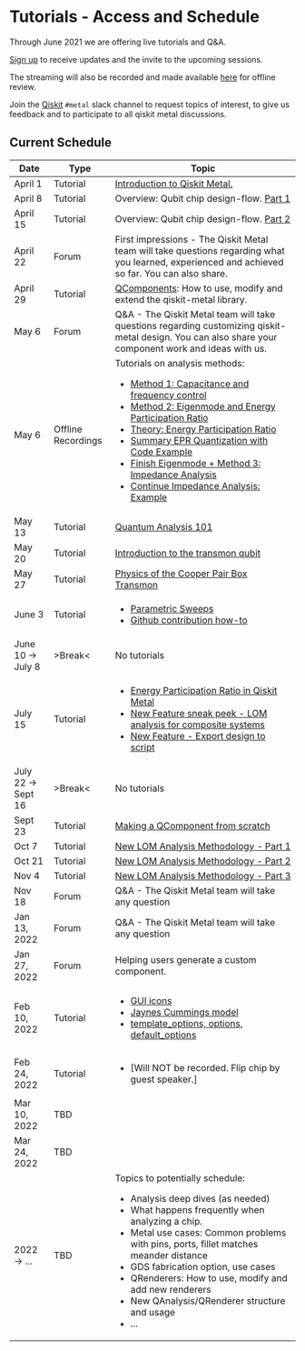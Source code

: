 # Tutorials - Access and Schedule

Through June 2021 we are offering live tutorials and Q&A.

[Sign up](https://airtable.com/shrxQEgKqZCf319F3) to receive updates and the invite to the upcoming sessions.

The streaming will also be recorded and made available [here](https://www.youtube.com/playlist?list=PLOFEBzvs-VvqHl5ZqVmhB_FcSqmLufsjb) for offline review.

Join the [Qiskit](https://ibm.co/joinqiskitslack) `#metal` slack channel to request topics of interest, to give us feedback and to participate to all qiskit metal discussions.

## Current Schedule
| Date | Type | Topic |
| -------------------- | -------------------- | ------------------------------------ |
| April 1 | Tutorial | [Introduction to Qiskit Metal.](https://youtu.be/NCNv3YPvveM) |
| April 8 | Tutorial | Overview: Qubit chip design-flow. [Part 1](https://youtu.be/bsrsKZLTkTo) |
| April 15 | Tutorial | Overview: Qubit chip design-flow. [Part 2](https://youtu.be/fj1hpAqZfmg) |
| April 22 | Forum | First impressions - The Qiskit Metal team will take questions regarding what you learned, experienced and achieved so far. You can also share. | |
| April 29 | Tutorial | [QComponents](https://youtu.be/ljzWF3dNHEU): How to use, modify and extend the qiskit-metal library. |
| May 6 | Forum | Q&A - The Qiskit Metal team will take questions regarding customizing qiskit-metal design. You can also share your component work and ideas with us. | |
| May 6 | Offline Recordings | Tutorials on analysis methods:<ul><li>[Method 1: Capacitance and frequency control](https://youtu.be/rY7Os7B9sg0)</li><li>[Method 2: Eigenmode and Energy Participation Ratio](https://youtu.be/mvT9Fb7UGH4)</li><li>[Theory: Energy Participation Ratio](https://youtu.be/ITCkKfjxcbc)</li><li>[Summary EPR Quantization with Code Example](https://youtu.be/FXmPyYEyL9U)</li><li>[Finish Eigenmode + Method 3: Impedance Analysis](https://youtu.be/4jBVdHzmJdw)</li><li>[Continue Impedance Analysis: Example](https://youtu.be/Bi8ZVAq-0tw)</li></ul> | |
| May 13 | Tutorial | [Quantum Analysis 101](https://youtu.be/QIr2Rlj1cpI) |
| May 20 | Tutorial | [Introduction to the transmon qubit](https://youtu.be/6KgOaU1BAxg) |
| May 27 | Tutorial | [Physics of the Cooper Pair Box Transmon](https://youtu.be/Ql8AS4Iay-Q) |
| June 3 | Tutorial | <ul><li>[Parametric Sweeps](https://youtu.be/ZRsk5dvH1K0)</li><li>[Github contribution how-to](https://youtu.be/rJWo1Pt19vI)</li> |
| June 10 &rightarrow; July 8 | >Break< | No tutorials |
| July 15 | Tutorial | <ul><li>[Energy Participation Ratio in Qiskit Metal](https://youtu.be/HJNKG5z6Jys)</li><li>[New Feature sneak peek - LOM analysis for composite systems](https://youtu.be/XpnTJSBjb8E)</li><li>[New Feature - Export design to script](https://youtu.be/JpoD3SjObHc)</li></ul> |
| July 22 &rightarrow; Sept 16 | >Break< | No tutorials |
| Sept 23 | Tutorial | [Making a QComponent from scratch](https://youtu.be/5iEOJDMWXDE) |
| Oct 7 | Tutorial | [New LOM Analysis Methodology - Part 1](https://youtu.be/S8Wx2Lo2CxQ) |
| Oct 21 | Tutorial | [New LOM Analysis Methodology - Part 2](https://youtu.be/b2azGJ-RCjk) |
| Nov 4 | Tutorial | [New LOM Analysis Methodology - Part 3](https://youtu.be/kWFYYUa0V3k) |
| Nov 18 | Forum | Q&A - The Qiskit Metal team will take any question |
| Jan 13, 2022 | Forum | Q&A - The Qiskit Metal team will take any question |
| Jan 27, 2022 | Forum | Helping users generate a custom component.
| Feb 10, 2022 | Tutorial | <ul><li>[GUI icons](https://youtu.be/aE2Dsc67S8w)</li><li>[Jaynes Cummings model](https://youtu.be/dtwL_K-TJtY)</li><li>[template_options, options, default_options](https://youtu.be/qKLyEyW7cbQ)|
| Feb 24, 2022 | Tutorial | <ul><li>[Will NOT be recorded.  Flip chip by guest speaker.]|
| Mar 10, 2022 | TBD |
| Mar 24, 2022 | TBD |
| 2022 &rightarrow; ... | TBD | Topics to potentially schedule:<ul><li>Analysis deep dives (as needed)</li><li>What happens frequently when analyzing a chip.</li><li>Metal use cases: Common problems with pins, ports, fillet matches meander distance</li><li>GDS fabrication option, use cases</li><li>QRenderers: How to use, modify and add new renderers</li><li>New QAnalysis/QRenderer structure and usage</li><li>...</li></ul> |
